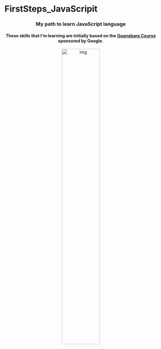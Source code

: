 # FirstSteps_JavaScripit

<h3 align="center"> My path to learn JavaScript language </h3>

<h4 align="center"> These skills that I'm learning are initially based on the <a href= "https://www.youtube.com/watch?v=BXqUH86F-kA&list=PLntvgXM11X6pi7mW0O4ZmfUI1xDSIbmTm&index=2"> Guanabara Course </a> sponsored by Google.</h4>


<p align="center">
  <img src="https://upload.wikimedia.org/wikipedia/commons/thumb/9/99/Unofficial_JavaScript_logo_2.svg/1200px-Unofficial_JavaScript_logo_2.svg.png" alt="img" width="50%" height="50%"/>
</p>

